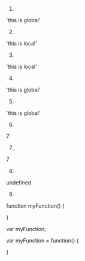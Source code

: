 1.

'this is global'

2.

'this is local'

3.

'this is local'

4.

'this is global'

5.

'this is global'

6.

7

7.

7

8.

undefined

9.

function myFunction() {

}

var myFunction;

var myFunction = function() {

}

